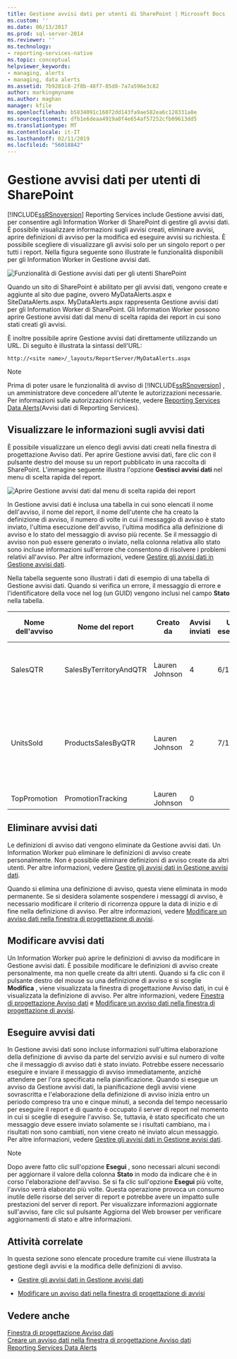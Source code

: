 ```yaml
---
title: Gestione avvisi dati per utenti di SharePoint | Microsoft Docs
ms.custom: ''
ms.date: 06/13/2017
ms.prod: sql-server-2014
ms.reviewer: ''
ms.technology:
- reporting-services-native
ms.topic: conceptual
helpviewer_keywords:
- managing, alerts
- managing, data alerts
ms.assetid: 7b9281c8-2f8b-48f7-85d8-7a7a596e3c82
author: markingmyname
ms.author: maghan
manager: kfile
ms.openlocfilehash: b5834091c16072dd143fa9ae582ea6c128331a8e
ms.sourcegitcommit: dfb1e6deaa4919a0f4e654af57252cfb09613dd5
ms.translationtype: MT
ms.contentlocale: it-IT
ms.lasthandoff: 02/11/2019
ms.locfileid: "56018842"
---
```

# <a name="data-alert-manager-for-sharepoint-users"></a>Gestione avvisi dati per utenti di SharePoint
  [!INCLUDE[ssRSnoversion](../includes/ssrsnoversion-md.md)] Reporting Services include Gestione avvisi dati, per consentire agli Information Worker di SharePoint di gestire gli avvisi dati. È possibile visualizzare informazioni sugli avvisi creati, eliminare avvisi, aprire definizioni di avviso per la modifica ed eseguire avvisi su richiesta. È possibile scegliere di visualizzare gli avvisi solo per un singolo report o per tutti i report. Nella figura seguente sono illustrate le funzionalità disponibili per gli Information Worker in Gestione avvisi dati.  
  
 ![Funzionalità di Gestione avvisi dati per gli utenti SharePoint](media/rs-alertmanageriw.gif "Funzionalità di Gestione avvisi dati per gli utenti SharePoint")  
  
 Quando un sito di SharePoint è abilitato per gli avvisi dati, vengono create e aggiunte al sito due pagine, ovvero MyDataAlerts.aspx e SiteDataAlerts.aspx. MyDataAlerts.aspx rappresenta Gestione avvisi dati per gli Information Worker di SharePoint. Gli Information Worker possono aprire Gestione avvisi dati dal menu di scelta rapida dei report in cui sono stati creati gli avvisi.  
  
 È inoltre possibile aprire Gestione avvisi dati direttamente utilizzando un URL. Di seguito è illustrata la sintassi dell'URL:  
  
 `http://<site name>/_layouts/ReportServer/MyDataAlerts.aspx`  
  
> [!NOTE]  
>  Prima di poter usare le funzionalità di avviso di [!INCLUDE[ssRSnoversion](../includes/ssrsnoversion-md.md)] , un amministratore deve concedere all'utente le autorizzazioni necessarie. Per informazioni sulle autorizzazioni richieste, vedere [Reporting Services Data Alerts](../ssms/agent/alerts.md)(Avvisi dati di Reporting Services).  
  
##  <a name="ViewingAlerts"></a> Visualizzare le informazioni sugli avvisi dati  
 È possibile visualizzare un elenco degli avvisi dati creati nella finestra di progettazione Avviso dati. Per aprire Gestione avvisi dati, fare clic con il pulsante destro del mouse su un report pubblicato in una raccolta di SharePoint. L'immagine seguente illustra l'opzione **Gestisci avvisi dati** nel menu di scelta rapida del report.  
  
 ![Aprire Gestione avvisi dati dal menu di scelta rapida dei report](media/rs-openalertmanager.gif "Aprire Gestione avvisi dati dal menu di scelta rapida dei report")  
  
 In Gestione avvisi dati è inclusa una tabella in cui sono elencati il nome dell'avviso, il nome del report, il nome dell'utente che ha creato la definizione di avviso, il numero di volte in cui il messaggio di avviso è stato inviato, l'ultima esecuzione dell'avviso, l'ultima modifica alla definizione di avviso e lo stato del messaggio di avviso più recente. Se il messaggio di avviso non può essere generato o inviato, nella colonna relativa allo stato sono incluse informazioni sull'errore che consentono di risolvere i problemi relativi all'avviso. Per altre informazioni, vedere [Gestire gli avvisi dati in Gestione avvisi dati](manage-my-data-alerts-in-data-alert-manager.md).  
  
 Nella tabella seguente sono illustrati i dati di esempio di una tabella di Gestione avvisi dati. Quando si verifica un errore, il messaggio di errore e l'identificatore della voce nel log (un GUID) vengono inclusi nel campo **Stato** nella tabella.  
  
|Nome dell'avviso|Nome del report|Creato da|Avvisi inviati|Ultima esecuzione|Data ultima modifica|Stato|  
|----------------|-----------------|----------------|-----------------|--------------|-------------------|------------|  
|SalesQTR|SalesByTerritoryAndQTR|Lauren Johnson|4|6/12/2011|6/1/2011|L'ultimo avviso è stato eseguito correttamente e l'avviso è stato inviato.|  
|UnitsSold|ProductsSalesByQTR|Lauren Johnson|2|7/1/2011|6/28/2011|L'ultimo avviso è stato eseguito correttamente, tuttavia i dati non sono stati modificati e non è stato inviato alcun avviso.|  
|TopPromotion|PromotionTracking|Lauren Johnson|0||5/23/2011|Avviso creato.|  
  
  
##  <a name="DeleteAlerts"></a> Eliminare avvisi dati  
 Le definizioni di avviso dati vengono eliminate da Gestione avvisi dati. Un Information Worker può eliminare le definizioni di avviso create personalmente. Non è possibile eliminare definizioni di avviso create da altri utenti. Per altre informazioni, vedere [Gestire gli avvisi dati in Gestione avvisi dati](manage-my-data-alerts-in-data-alert-manager.md).  
  
 Quando si elimina una definizione di avviso, questa viene eliminata in modo permanente. Se si desidera solamente sospendere i messaggi di avviso, è necessario modificare il criterio di ricorrenza oppure la data di inizio e di fine nella definizione di avviso. Per altre informazioni, vedere [Modificare un avviso dati nella finestra di progettazione di avvisi](edit-a-data-alert-in-alert-designer.md).  
  
  
  
##  <a name="EditAlerts"></a> Modificare avvisi dati  
 Un Information Worker può aprire le definizioni di avviso da modificare in Gestione avvisi dati. È possibile modificare le definizioni di avviso create personalmente, ma non quelle create da altri utenti. Quando si fa clic con il pulsante destro del mouse su una definizione di avviso e si sceglie **Modifica** , viene visualizzata la finestra di progettazione Avviso dati, in cui è visualizzata la definizione di avviso. Per altre informazioni, vedere [Finestra di progettazione Avviso dati](../../2014/reporting-services/data-alert-designer.md) e [Modificare un avviso dati nella finestra di progettazione di avvisi](edit-a-data-alert-in-alert-designer.md).  
  
  
  
##  <a name="RunAlerts"></a> Eseguire avvisi dati  
 In Gestione avvisi dati sono incluse informazioni sull'ultima elaborazione della definizione di avviso da parte del servizio avvisi e sul numero di volte che il messaggio di avviso dati è stato inviato. Potrebbe essere necessario eseguire e inviare il messaggio di avviso immediatamente, anziché attendere per l'ora specificata nella pianificazione. Quando si esegue un avviso da Gestione avvisi dati, la pianificazione degli avvisi viene sovrascritta e l'elaborazione della definizione di avviso inizia entro un periodo compreso tra uno e cinque minuti, a seconda del tempo necessario per eseguire il report e di quanto è occupato il server di report nel momento in cui si sceglie di eseguire l'avviso. Se, tuttavia, è stato specificato che un messaggio deve essere inviato solamente se i risultati cambiano, ma i risultati non sono cambiati, non viene creato né inviato alcun messaggio. Per altre informazioni, vedere [Gestire gli avvisi dati in Gestione avvisi dati](manage-my-data-alerts-in-data-alert-manager.md).  
  
> [!NOTE]  
>  Dopo avere fatto clic sull'opzione **Esegui**  , sono necessari alcuni secondi per aggiornare il valore della colonna **Stato** in modo da indicare che è in corso l'elaborazione dell'avviso. Se si fa clic sull'opzione **Esegui**  più volte, l'avviso verrà elaborato più volte. Questa operazione provoca un consumo inutile delle risorse del server di report e potrebbe avere un impatto sulle prestazioni del server di report. Per visualizzare informazioni aggiornate sull'avviso, fare clic sul pulsante Aggiorna del Web browser per verificare aggiornamenti di stato e altre informazioni.  
  
  
  
##  <a name="HowTo"></a> Attività correlate  
 In questa sezione sono elencate procedure tramite cui viene illustrata la gestione degli avvisi e la modifica delle definizioni di avviso.  
  
-   [Gestire gli avvisi dati in Gestione avvisi dati](manage-my-data-alerts-in-data-alert-manager.md)  
  
-   [Modificare un avviso dati nella finestra di progettazione di avvisi](edit-a-data-alert-in-alert-designer.md)  
  
  
  
## <a name="see-also"></a>Vedere anche  
 [Finestra di progettazione Avviso dati](../../2014/reporting-services/data-alert-designer.md)   
 [Creare un avviso dati nella finestra di progettazione Avviso dati](create-a-data-alert-in-data-alert-designer.md)   
 [Reporting Services Data Alerts](../ssms/agent/alerts.md)  
  
  
